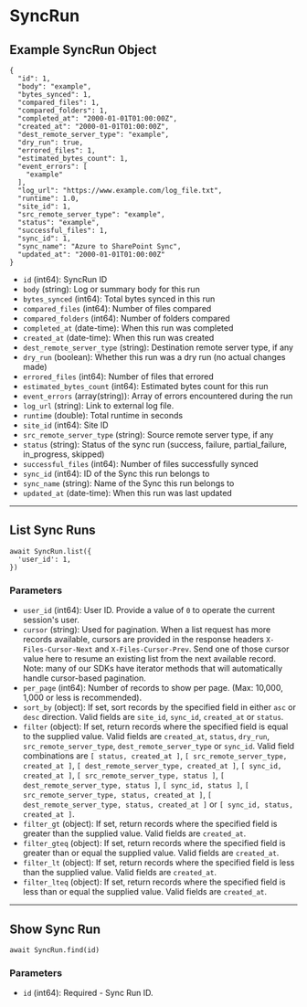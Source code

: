 # SyncRun

## Example SyncRun Object

```
{
  "id": 1,
  "body": "example",
  "bytes_synced": 1,
  "compared_files": 1,
  "compared_folders": 1,
  "completed_at": "2000-01-01T01:00:00Z",
  "created_at": "2000-01-01T01:00:00Z",
  "dest_remote_server_type": "example",
  "dry_run": true,
  "errored_files": 1,
  "estimated_bytes_count": 1,
  "event_errors": [
    "example"
  ],
  "log_url": "https://www.example.com/log_file.txt",
  "runtime": 1.0,
  "site_id": 1,
  "src_remote_server_type": "example",
  "status": "example",
  "successful_files": 1,
  "sync_id": 1,
  "sync_name": "Azure to SharePoint Sync",
  "updated_at": "2000-01-01T01:00:00Z"
}
```

* `id` (int64): SyncRun ID
* `body` (string): Log or summary body for this run
* `bytes_synced` (int64): Total bytes synced in this run
* `compared_files` (int64): Number of files compared
* `compared_folders` (int64): Number of folders compared
* `completed_at` (date-time): When this run was completed
* `created_at` (date-time): When this run was created
* `dest_remote_server_type` (string): Destination remote server type, if any
* `dry_run` (boolean): Whether this run was a dry run (no actual changes made)
* `errored_files` (int64): Number of files that errored
* `estimated_bytes_count` (int64): Estimated bytes count for this run
* `event_errors` (array(string)): Array of errors encountered during the run
* `log_url` (string): Link to external log file.
* `runtime` (double): Total runtime in seconds
* `site_id` (int64): Site ID
* `src_remote_server_type` (string): Source remote server type, if any
* `status` (string): Status of the sync run (success, failure, partial_failure, in_progress, skipped)
* `successful_files` (int64): Number of files successfully synced
* `sync_id` (int64): ID of the Sync this run belongs to
* `sync_name` (string): Name of the Sync this run belongs to
* `updated_at` (date-time): When this run was last updated

---

## List Sync Runs

```
await SyncRun.list({
  'user_id': 1,
})
```


### Parameters

* `user_id` (int64): User ID.  Provide a value of `0` to operate the current session's user.
* `cursor` (string): Used for pagination.  When a list request has more records available, cursors are provided in the response headers `X-Files-Cursor-Next` and `X-Files-Cursor-Prev`.  Send one of those cursor value here to resume an existing list from the next available record.  Note: many of our SDKs have iterator methods that will automatically handle cursor-based pagination.
* `per_page` (int64): Number of records to show per page.  (Max: 10,000, 1,000 or less is recommended).
* `sort_by` (object): If set, sort records by the specified field in either `asc` or `desc` direction. Valid fields are `site_id`, `sync_id`, `created_at` or `status`.
* `filter` (object): If set, return records where the specified field is equal to the supplied value. Valid fields are `created_at`, `status`, `dry_run`, `src_remote_server_type`, `dest_remote_server_type` or `sync_id`. Valid field combinations are `[ status, created_at ]`, `[ src_remote_server_type, created_at ]`, `[ dest_remote_server_type, created_at ]`, `[ sync_id, created_at ]`, `[ src_remote_server_type, status ]`, `[ dest_remote_server_type, status ]`, `[ sync_id, status ]`, `[ src_remote_server_type, status, created_at ]`, `[ dest_remote_server_type, status, created_at ]` or `[ sync_id, status, created_at ]`.
* `filter_gt` (object): If set, return records where the specified field is greater than the supplied value. Valid fields are `created_at`.
* `filter_gteq` (object): If set, return records where the specified field is greater than or equal the supplied value. Valid fields are `created_at`.
* `filter_lt` (object): If set, return records where the specified field is less than the supplied value. Valid fields are `created_at`.
* `filter_lteq` (object): If set, return records where the specified field is less than or equal the supplied value. Valid fields are `created_at`.

---

## Show Sync Run

```
await SyncRun.find(id)
```


### Parameters

* `id` (int64): Required - Sync Run ID.

